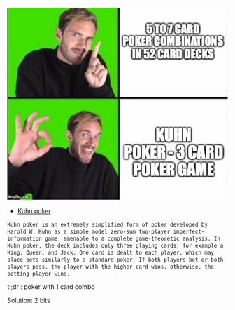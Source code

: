 ![](Kuhnpoker_.jpg)

- [Kuhn poker](https://en.wikipedia.org/wiki/Kuhn_poker)

```
Kuhn poker is an extremely simplified form of poker developed by Harold W. Kuhn as a simple model zero-sum two-player imperfect-information game, amenable to a complete game-theoretic analysis. In Kuhn poker, the deck includes only three playing cards, for example a King, Queen, and Jack. One card is dealt to each player, which may place bets similarly to a standard poker. If both players bet or both players pass, the player with the higher card wins, otherwise, the betting player wins.
```

tl;dr : poker with 1 card combo

Solution: 2 bits
